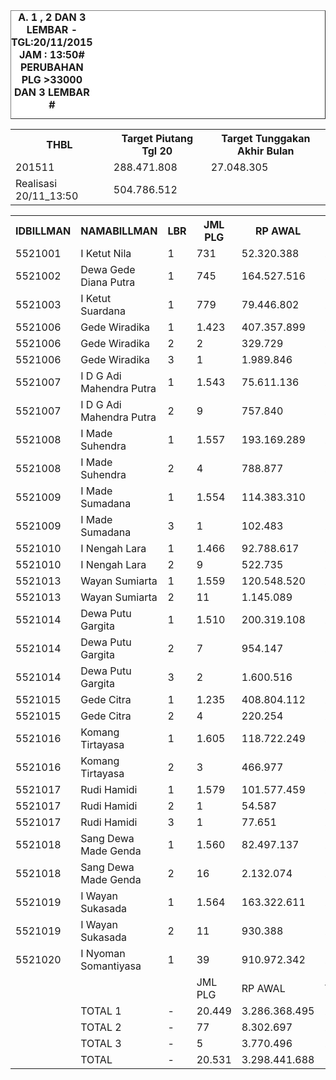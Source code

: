 <HTML>
<HEAD>
<META HTTP-EQUIV="Content-Type" CONTENT="text/html;charset=windows-1252">
<TITLE>MONITOR LEMBAR BILLMAN NOPEMBER 2015 - RAYON KLUNGKUNG</TITLE> 


</HEAD>
<BODY>
<TABLE BORDER=1 BGCOLOR=#ffffff CELLSPACING=0><FONT FACE="Segoe UI" COLOR=#000000><CAPTION><B>A. 1 , 2 DAN 3 LEMBAR  - TGL:20/11/2015 JAM : 13:50# PERUBAHAN PLG >33000 DAN 3 LEMBAR #</B></CAPTION></FONT>

<table><tbody><tr><th>THBL</th><th>Target Piutang Tgl 20</th><th>Target Tunggakan Akhir Bulan</th></tr><tr><td>201511</td><td>288.471.808</td><td>27.048.305</td></tr><tr><td>Realisasi 20/11_13:50</td><td>504.786.512</td><td> </td></tr></tbody></table>

<table><tbody><tr><th>IDBILLMAN</th><th>NAMABILLMAN</th><th>LBR</th><th> JML PLG </th><th> RP AWAL </th><th>TGL AKHIR</th><th>LBR</th><th> AKHIR PLG </th><th> AKHIR RP </th><th> - </th><th>LNS PLG</th><th>LNS RP</th><th>% LBR</th><th>% RP</th><th> - </th><th>TGL</th><th>LBR</th><th> PLG </th><th> RP </th><th> - </th><th>LNS PLG</th><th>LNS RP</th><th>% LBR</th><th>% RP</th><th> - </th><th> TGL</th><th>L</th><th> PLG </th><th> RP </th><th>SEGEL</th><th>DTNG</th><th>% LBR</th><th>% RP</th></tr><tr><td>5521001</td><td>I Ketut Nila</td><td>1</td><td> 731 </td><td> 52.320.388 </td><td>20/11_13:50</td><td>1</td><td>150</td><td> 5.815.479 </td><td> - </td><td> 31 </td><td> 2.888.040 </td><td>-79,48%</td><td>-88,88%</td><td> - </td><td>20/11_06:45</td><td>1</td><td> 181 </td><td> 8.703.519 </td><td> - </td><td> 30 </td><td> 5.296.029 </td><td>-75,24%</td><td>-83,36%</td><td> - </td><td>19/11_19:20</td><td>1</td><td> 211 </td><td> 13.999.548 </td><td> </td><td> </td><td>-71,14%</td><td>-73,24%</td></tr><tr><td>5521002</td><td>Dewa Gede Diana Putra</td><td>1</td><td> 745 </td><td> 164.527.516 </td><td>20/11_13:50</td><td>1</td><td>274</td><td> 71.350.960 </td><td> - </td><td> 48 </td><td> 20.930.090 </td><td>-63,22%</td><td>-56,63%</td><td> - </td><td>20/11_06:45</td><td>1</td><td> 322 </td><td> 92.281.050 </td><td> - </td><td> 2 </td><td> 4.696.076 </td><td>-56,78%</td><td>-43,91%</td><td> - </td><td>19/11_19:20</td><td>1</td><td> 324 </td><td> 96.977.126 </td><td> </td><td> </td><td>-56,51%</td><td>-41,06%</td></tr><tr><td>5521003</td><td>I Ketut Suardana</td><td>1</td><td> 779 </td><td> 79.446.802 </td><td>20/11_13:50</td><td>1</td><td>98</td><td> 9.833.240 </td><td> - </td><td> 29 </td><td> 3.906.968 </td><td>-87,42%</td><td>-87,62%</td><td> - </td><td>20/11_06:45</td><td>1</td><td> 127 </td><td> 13.740.208 </td><td> - </td><td> - </td><td> - </td><td>-83,70%</td><td>-82,71%</td><td> - </td><td>19/11_19:20</td><td>1</td><td> 127 </td><td> 13.740.208 </td><td> </td><td> </td><td>-83,70%</td><td>-82,71%</td></tr><tr><td>5521006</td><td>Gede Wiradika</td><td>1</td><td> 1.423 </td><td> 407.357.899 </td><td>20/11_13:50</td><td>1</td><td>228</td><td> 47.060.572 </td><td> - </td><td> 146 </td><td> 78.331.826 </td><td>-83,98%</td><td>-88,45%</td><td> - </td><td>20/11_06:45</td><td>1</td><td> 374 </td><td> 125.392.398 </td><td> - </td><td> 13 </td><td> 1.149.367 </td><td>-73,72%</td><td>-69,22%</td><td> - </td><td>19/11_19:20</td><td>1</td><td> 387 </td><td> 126.541.765 </td><td> </td><td> </td><td>-72,80%</td><td>-68,94%</td></tr><tr><td>5521006</td><td>Gede Wiradika</td><td>2</td><td> 2 </td><td> 329.729 </td><td>20/11_13:50</td><td>2</td><td>2</td><td> 329.729 </td><td> - </td><td> - </td><td> - </td><td>0,00%</td><td>0,00%</td><td> - </td><td>20/11_06:45</td><td>2</td><td> 2 </td><td> 329.729 </td><td> - </td><td> - </td><td> - </td><td>0,00%</td><td>0,00%</td><td> - </td><td>19/11_19:20</td><td>2</td><td> 2 </td><td> 329.729 </td><td> </td><td> </td><td>0,00%</td><td>0,00%</td></tr><tr><td>5521006</td><td>Gede Wiradika</td><td>3</td><td> 1 </td><td> 1.989.846 </td><td>20/11_13:50</td><td>3</td><td>1</td><td> 1.989.846 </td><td> - </td><td> - </td><td> - </td><td>0,00%</td><td>0,00%</td><td> - </td><td>20/11_06:45</td><td>3</td><td> 1 </td><td> 1.989.846 </td><td> - </td><td> - </td><td> - </td><td>0,00%</td><td>0,00%</td><td> - </td><td>19/11_19:20</td><td>3</td><td> 1 </td><td> 1.989.846 </td><td> </td><td> </td><td>0,00%</td><td>0,00%</td></tr><tr><td>5521007</td><td>I D G Adi Mahendra Putra</td><td>1</td><td> 1.543 </td><td> 75.611.136 </td><td>20/11_13:50</td><td>1</td><td>387</td><td> 18.851.957 </td><td> - </td><td> 109 </td><td> 5.824.999 </td><td>-74,92%</td><td>-75,07%</td><td> - </td><td>20/11_06:45</td><td>1</td><td> 496 </td><td> 24.676.956 </td><td> - </td><td> 2 </td><td> 156.096 </td><td>-67,85%</td><td>-67,36%</td><td> - </td><td>19/11_19:20</td><td>1</td><td> 498 </td><td> 24.833.052 </td><td> </td><td> </td><td>-67,73%</td><td>-67,16%</td></tr><tr><td>5521007</td><td>I D G Adi Mahendra Putra</td><td>2</td><td> 9 </td><td> 757.840 </td><td>20/11_13:50</td><td>2</td><td>1</td><td> 46.260 </td><td> - </td><td> 2 </td><td> 123.741 </td><td>-88,89%</td><td>-93,90%</td><td> - </td><td>20/11_06:45</td><td>2</td><td> 3 </td><td> 170.001 </td><td> - </td><td> - </td><td> - </td><td>-66,67%</td><td>-77,57%</td><td> - </td><td>19/11_19:20</td><td>2</td><td> 3 </td><td> 170.001 </td><td> </td><td> </td><td>-66,67%</td><td>-77,57%</td></tr><tr><td>5521008</td><td>I Made Suhendra</td><td>1</td><td> 1.557 </td><td> 193.169.289 </td><td>20/11_13:50</td><td>1</td><td>203</td><td> 24.282.944 </td><td> - </td><td> 203 </td><td> 27.970.494 </td><td>-86,96%</td><td>-87,43%</td><td> - </td><td>20/11_06:45</td><td>1</td><td> 406 </td><td> 52.253.438 </td><td> - </td><td> 3 </td><td> 770.828 </td><td>-73,92%</td><td>-72,95%</td><td> - </td><td>19/11_19:20</td><td>1</td><td> 409 </td><td> 53.024.266 </td><td> </td><td> </td><td>-73,73%</td><td>-72,55%</td></tr><tr><td>5521008</td><td>I Made Suhendra</td><td>2</td><td> 4 </td><td> 788.877 </td><td>20/11_13:50</td><td>2</td><td>3</td><td> 660.929 </td><td> - </td><td> 1 </td><td> 127.948 </td><td>-25,00%</td><td>-16,22%</td><td> - </td><td>20/11_06:45</td><td>2</td><td> 4 </td><td> 788.877 </td><td> - </td><td> - </td><td> - </td><td>0,00%</td><td>0,00%</td><td> - </td><td>19/11_19:20</td><td>2</td><td> 4 </td><td> 788.877 </td><td> </td><td> </td><td>0,00%</td><td>0,00%</td></tr><tr><td>5521009</td><td>I Made Sumadana</td><td>1</td><td> 1.554 </td><td> 114.383.310 </td><td>20/11_13:50</td><td>1</td><td>302</td><td> 26.224.793 </td><td> - </td><td> 101 </td><td> 8.232.488 </td><td>-80,57%</td><td>-77,07%</td><td> - </td><td>20/11_06:45</td><td>1</td><td> 403 </td><td> 34.457.281 </td><td> - </td><td> 5 </td><td> 328.726 </td><td>-74,07%</td><td>-69,88%</td><td> - </td><td>19/11_19:20</td><td>1</td><td> 408 </td><td> 34.786.007 </td><td> </td><td> </td><td>-73,75%</td><td>-69,59%</td></tr><tr><td>5521009</td><td>I Made Sumadana</td><td>3</td><td> 1 </td><td> 102.483 </td><td>20/11_13:50</td><td>3</td><td>1</td><td> 102.483 </td><td> - </td><td> - </td><td> - </td><td>0,00%</td><td>0,00%</td><td> - </td><td>20/11_06:45</td><td>3</td><td> 1 </td><td> 102.483 </td><td> - </td><td> - </td><td> - </td><td>0,00%</td><td>0,00%</td><td> - </td><td>19/11_19:20</td><td>3</td><td> 1 </td><td> 102.483 </td><td> </td><td> </td><td>0,00%</td><td>0,00%</td></tr><tr><td>5521010</td><td>I Nengah Lara</td><td>1</td><td> 1.466 </td><td> 92.788.617 </td><td>20/11_13:50</td><td>1</td><td>216</td><td> 15.537.435 </td><td> - </td><td> 113 </td><td> 8.782.245 </td><td>-85,27%</td><td>-83,26%</td><td> - </td><td>20/11_06:45</td><td>1</td><td> 329 </td><td> 24.319.680 </td><td> - </td><td> 2 </td><td> 42.933 </td><td>-77,56%</td><td>-73,79%</td><td> - </td><td>19/11_19:20</td><td>1</td><td> 331 </td><td> 24.362.613 </td><td> </td><td> </td><td>-77,42%</td><td>-73,74%</td></tr><tr><td>5521010</td><td>I Nengah Lara</td><td>2</td><td> 9 </td><td> 522.735 </td><td>20/11_13:50</td><td>2</td><td>6</td><td> 326.474 </td><td> - </td><td> 1 </td><td> 25.255 </td><td>-33,33%</td><td>-37,55%</td><td> - </td><td>20/11_06:45</td><td>2</td><td> 7 </td><td> 351.729 </td><td> - </td><td> - </td><td> - </td><td>-22,22%</td><td>-32,71%</td><td> - </td><td>19/11_19:20</td><td>2</td><td> 7 </td><td> 351.729 </td><td> </td><td> </td><td>-22,22%</td><td>-32,71%</td></tr><tr><td>5521013</td><td>Wayan Sumiarta</td><td>1</td><td> 1.559 </td><td> 120.548.520 </td><td>20/11_13:50</td><td>1</td><td>448</td><td> 36.441.994 </td><td> - </td><td> 115 </td><td> 8.656.398 </td><td>-71,26%</td><td>-69,77%</td><td> - </td><td>20/11_06:45</td><td>1</td><td> 563 </td><td> 45.098.392 </td><td> - </td><td> 5 </td><td> 276.635 </td><td>-63,89%</td><td>-62,59%</td><td> - </td><td>19/11_19:20</td><td>1</td><td> 568 </td><td> 45.375.027 </td><td> </td><td> </td><td>-63,57%</td><td>-62,36%</td></tr><tr><td>5521013</td><td>Wayan Sumiarta</td><td>2</td><td> 11 </td><td> 1.145.089 </td><td>20/11_13:50</td><td>2</td><td>9</td><td> 929.819 </td><td> - </td><td> 1 </td><td> 85.602 </td><td>-18,18%</td><td>-18,80%</td><td> - </td><td>20/11_06:45</td><td>2</td><td> 10 </td><td> 1.015.421 </td><td> - </td><td> - </td><td> - </td><td>-9,09%</td><td>-11,32%</td><td> - </td><td>19/11_19:20</td><td>2</td><td> 10 </td><td> 1.015.421 </td><td> </td><td> </td><td>-9,09%</td><td>-11,32%</td></tr><tr><td>5521014</td><td>Dewa Putu Gargita</td><td>1</td><td> 1.510 </td><td> 200.319.108 </td><td>20/11_13:50</td><td>1</td><td>332</td><td> 38.999.419 </td><td> - </td><td> 107 </td><td> 19.432.343 </td><td>-78,01%</td><td>-80,53%</td><td> - </td><td>20/11_06:45</td><td>1</td><td> 439 </td><td> 58.431.762 </td><td> - </td><td> 1 </td><td> 71.566 </td><td>-70,93%</td><td>-70,83%</td><td> - </td><td>19/11_19:20</td><td>1</td><td> 440 </td><td> 58.503.328 </td><td> </td><td> </td><td>-70,86%</td><td>-70,79%</td></tr><tr><td>5521014</td><td>Dewa Putu Gargita</td><td>2</td><td> 7 </td><td> 954.147 </td><td>20/11_13:50</td><td>2</td><td>6</td><td> 754.453 </td><td> - </td><td> 1 </td><td> 199.694 </td><td>-14,29%</td><td>-20,93%</td><td> - </td><td>20/11_06:45</td><td>2</td><td> 7 </td><td> 954.147 </td><td> - </td><td> - </td><td> - </td><td>0,00%</td><td>0,00%</td><td> - </td><td>19/11_19:20</td><td>2</td><td> 7 </td><td> 954.147 </td><td> </td><td> </td><td>0,00%</td><td>0,00%</td></tr><tr><td>5521014</td><td>Dewa Putu Gargita</td><td>3</td><td> 2 </td><td> 1.600.516 </td><td>20/11_13:50</td><td>3</td><td>1</td><td> 107.598 </td><td> - </td><td> 1 </td><td> 1.492.918 </td><td>-50,00%</td><td>-93,28%</td><td> - </td><td>20/11_06:45</td><td>3</td><td> 2 </td><td> 1.600.516 </td><td> - </td><td> - </td><td> - </td><td>0,00%</td><td>0,00%</td><td> - </td><td>19/11_19:20</td><td>3</td><td> 2 </td><td> 1.600.516 </td><td> </td><td> </td><td>0,00%</td><td>0,00%</td></tr><tr><td>5521015</td><td>Gede Citra</td><td>1</td><td> 1.235 </td><td> 408.804.112 </td><td>20/11_13:50</td><td>1</td><td>197</td><td> 31.085.663 </td><td> - </td><td> 110 </td><td> 75.980.131 </td><td>-84,05%</td><td>-92,40%</td><td> - </td><td>20/11_06:45</td><td>1</td><td> 307 </td><td> 107.065.794 </td><td> - </td><td> 1 </td><td> 878.776 </td><td>-75,14%</td><td>-73,81%</td><td> - </td><td>19/11_19:20</td><td>1</td><td> 308 </td><td> 107.944.570 </td><td> </td><td> </td><td>-75,06%</td><td>-73,60%</td></tr><tr><td>5521015</td><td>Gede Citra</td><td>2</td><td> 4 </td><td> 220.254 </td><td>20/11_13:50</td><td>2</td><td>3</td><td> 102.158 </td><td> - </td><td> - </td><td> - </td><td>-25,00%</td><td>-53,62%</td><td> - </td><td>20/11_06:45</td><td>2</td><td> 3 </td><td> 102.158 </td><td> - </td><td> - </td><td> - </td><td>-25,00%</td><td>-53,62%</td><td> - </td><td>19/11_19:20</td><td>2</td><td> 3 </td><td> 102.158 </td><td> </td><td>2</td><td>-25,00%</td><td>-53,62%</td></tr><tr><td>5521016</td><td>Komang Tirtayasa</td><td>1</td><td> 1.605 </td><td> 118.722.249 </td><td>20/11_13:50</td><td>1</td><td>383</td><td> 29.407.841 </td><td> - </td><td> 206 </td><td> 15.331.583 </td><td>-76,14%</td><td>-75,23%</td><td> - </td><td>20/11_06:45</td><td>1</td><td> 589 </td><td> 44.739.424 </td><td> - </td><td> 3 </td><td> 270.034 </td><td>-63,30%</td><td>-62,32%</td><td> - </td><td>19/11_19:20</td><td>1</td><td> 592 </td><td> 45.009.458 </td><td> </td><td> </td><td>-63,12%</td><td>-62,09%</td></tr><tr><td>5521016</td><td>Komang Tirtayasa</td><td>2</td><td> 3 </td><td> 466.977 </td><td>20/11_13:50</td><td>2</td><td>1</td><td> 61.308 </td><td> - </td><td> 1 </td><td> 131.301 </td><td>-66,67%</td><td>-86,87%</td><td> - </td><td>20/11_06:45</td><td>2</td><td> 2 </td><td> 192.609 </td><td> - </td><td> - </td><td> - </td><td>-33,33%</td><td>-58,75%</td><td> - </td><td>19/11_19:20</td><td>2</td><td> 2 </td><td> 192.609 </td><td> </td><td> </td><td>-33,33%</td><td>-58,75%</td></tr><tr><td>5521017</td><td>Rudi Hamidi</td><td>1</td><td> 1.579 </td><td> 101.577.459 </td><td>20/11_13:50</td><td>1</td><td>150</td><td> 10.667.026 </td><td> - </td><td> 142 </td><td> 13.789.637 </td><td>-90,50%</td><td>-89,50%</td><td> - </td><td>20/11_06:45</td><td>1</td><td> 292 </td><td> 24.456.663 </td><td> - </td><td> 2 </td><td> 52.338 </td><td>-81,51%</td><td>-75,92%</td><td> - </td><td>19/11_19:20</td><td>1</td><td> 294 </td><td> 24.509.001 </td><td> </td><td> </td><td>-81,38%</td><td>-75,87%</td></tr><tr><td>5521017</td><td>Rudi Hamidi</td><td>2</td><td> 1 </td><td> 54.587 </td><td>20/11_13:50</td><td>2</td><td>1</td><td> 54.587 </td><td> - </td><td> - </td><td> - </td><td>0,00%</td><td>0,00%</td><td> - </td><td>20/11_06:45</td><td>2</td><td> 1 </td><td> 54.587 </td><td> - </td><td> - </td><td> - </td><td>0,00%</td><td>0,00%</td><td> - </td><td>19/11_19:20</td><td>2</td><td> 1 </td><td> 54.587 </td><td> </td><td> </td><td>0,00%</td><td>0,00%</td></tr><tr><td>5521017</td><td>Rudi Hamidi</td><td>3</td><td> 1 </td><td> 77.651 </td><td>20/11_13:50</td><td>3</td><td>1</td><td> 77.651 </td><td> - </td><td> - </td><td> - </td><td>0,00%</td><td>0,00%</td><td> - </td><td>20/11_06:45</td><td>3</td><td> 1 </td><td> 77.651 </td><td> - </td><td> - </td><td> - </td><td>0,00%</td><td>0,00%</td><td> - </td><td>19/11_19:20</td><td>3</td><td> 1 </td><td> 77.651 </td><td> </td><td> </td><td>0,00%</td><td>0,00%</td></tr><tr><td>5521018</td><td>Sang Dewa Made Genda</td><td>1</td><td> 1.560 </td><td> 82.497.137 </td><td>20/11_13:50</td><td>1</td><td>486</td><td> 28.098.615 </td><td> - </td><td> 85 </td><td> 5.480.555 </td><td>-68,85%</td><td>-65,94%</td><td> - </td><td>20/11_06:45</td><td>1</td><td> 571 </td><td> 33.579.170 </td><td> - </td><td> 2 </td><td> 60.110 </td><td>-63,40%</td><td>-59,30%</td><td> - </td><td>19/11_19:20</td><td>1</td><td> 573 </td><td> 33.639.280 </td><td> </td><td> </td><td>-63,27%</td><td>-59,22%</td></tr><tr><td>5521018</td><td>Sang Dewa Made Genda</td><td>2</td><td> 16 </td><td> 2.132.074 </td><td>20/11_13:50</td><td>2</td><td>13</td><td> 1.917.822 </td><td> - </td><td> 3 </td><td> 214.252 </td><td>-18,75%</td><td>-10,05%</td><td> - </td><td>20/11_06:45</td><td>2</td><td> 16 </td><td> 2.132.074 </td><td> - </td><td> - </td><td> - </td><td>0,00%</td><td>0,00%</td><td> - </td><td>19/11_19:20</td><td>2</td><td> 16 </td><td> 2.132.074 </td><td> </td><td> </td><td>0,00%</td><td>0,00%</td></tr><tr><td>5521019</td><td>I Wayan Sukasada</td><td>1</td><td> 1.564 </td><td> 163.322.611 </td><td>20/11_13:50</td><td>1</td><td>297</td><td> 33.453.384 </td><td> - </td><td> 207 </td><td> 17.432.698 </td><td>-81,01%</td><td>-79,52%</td><td> - </td><td>20/11_06:45</td><td>1</td><td> 504 </td><td> 50.886.082 </td><td> - </td><td> 4 </td><td> 328.566 </td><td>-67,77%</td><td>-68,84%</td><td> - </td><td>19/11_19:20</td><td>1</td><td> 508 </td><td> 51.214.648 </td><td> </td><td> </td><td>-67,52%</td><td>-68,64%</td></tr><tr><td>5521019</td><td>I Wayan Sukasada</td><td>2</td><td> 11 </td><td> 930.388 </td><td>20/11_13:50</td><td>2</td><td>6</td><td> 533.566 </td><td> - </td><td> 2 </td><td> 87.360 </td><td>-45,45%</td><td>-42,65%</td><td> - </td><td>20/11_06:45</td><td>2</td><td> 8 </td><td> 620.926 </td><td> - </td><td> - </td><td> - </td><td>-27,27%</td><td>-33,26%</td><td> - </td><td>19/11_19:20</td><td>2</td><td> 8 </td><td> 620.926 </td><td> </td><td> </td><td>-27,27%</td><td>-33,26%</td></tr><tr><td>5521020</td><td>I Nyoman Somantiyasa</td><td>1</td><td> 39 </td><td> 910.972.342 </td><td>20/11_13:50</td><td>1</td><td>5</td><td> 69.680.507 </td><td> - </td><td> 2 </td><td> 26.065.278 </td><td>-87,18%</td><td>-92,35%</td><td> - </td><td>20/11_06:45</td><td>1</td><td> 7 </td><td> 95.745.785 </td><td> - </td><td> 1 </td><td> 22.824.997 </td><td>-82,05%</td><td>-89,49%</td><td> - </td><td>19/11_19:20</td><td>1</td><td> 8 </td><td> 118.570.782 </td><td> </td><td> </td><td>-79,49%</td><td>-86,98%</td></tr><tr><td> </td><td> </td><td> </td><td> JML PLG </td><td> RP AWAL </td><td>TGL AKHIR</td><td>-</td><td> SISA PLG </td><td> SISA RP </td><td> </td><td>LNS PLG</td><td>LNS RP</td><td>% LBR</td><td>% RP</td><td> </td><td>TGL</td><td>L</td><td> PLG </td><td> RP </td><td> </td><td>LNS PLG</td><td>LNS RP</td><td>% LBR</td><td>% RP</td><td> </td><td> TGL</td><td>L</td><td> PLG </td><td> RP </td><td>SEGEL</td><td>DTNG</td><td>% LBR</td><td>% RP</td></tr><tr><td> </td><td> TOTAL 1 </td><td> - </td><td> 20.449 </td><td> 3.286.368.495 </td><td>20/11_13:50</td><td>1</td><td> 4.156 </td><td> 496.791.829 </td><td> </td><td> 1.754 </td><td> 339.035.773 </td><td>-79,68%</td><td>-84,88%</td><td> </td><td>20/11_06:45</td><td>1</td><td> 5.910 </td><td> 835.827.602 </td><td> </td><td> 76 </td><td> 37.203.077 </td><td>-71,10%</td><td>-74,57%</td><td> </td><td>19/11_19:20</td><td>1</td><td> 5.986 </td><td> 873.030.679 </td><td> - </td><td> - </td><td>-70,73%</td><td>-73,43%</td></tr><tr><td> </td><td> TOTAL 2 </td><td> - </td><td> 77 </td><td> 8.302.697 </td><td>20/11_13:50</td><td>2</td><td> 51 </td><td> 5.717.105 </td><td> </td><td> 12 </td><td> 995.153 </td><td>-33,77%</td><td>-31,14%</td><td> </td><td>20/11_06:45</td><td>2</td><td> 63 </td><td> 6.712.258 </td><td> </td><td> - </td><td> - </td><td>-18,18%</td><td>-19,16%</td><td> </td><td>19/11_19:20</td><td>2</td><td> 63 </td><td> 6.712.258 </td><td> - </td><td> 2 </td><td>-18,18%</td><td>-19,16%</td></tr><tr><td> </td><td> TOTAL 3 </td><td> - </td><td> 5 </td><td> 3.770.496 </td><td>20/11_13:50</td><td>3</td><td> 4 </td><td> 2.277.578 </td><td> </td><td> 1 </td><td> 1.492.918 </td><td>-20,00%</td><td>-39,59%</td><td> </td><td>20/11_06:45</td><td>3</td><td> 5 </td><td> 3.770.496 </td><td> </td><td> - </td><td> - </td><td>0,00%</td><td>0,00%</td><td> </td><td>19/11_19:20</td><td>3</td><td> 5 </td><td> 3.770.496 </td><td> - </td><td> - </td><td>0,00%</td><td>0,00%</td></tr><tr><td> </td><td> TOTAL </td><td> - </td><td> 20.531 </td><td> 3.298.441.688 </td><td>20/11_13:50</td><td> - </td><td> 4.211 </td><td> 504.786.512 </td><td> - </td><td> 1.767 </td><td> 341.523.844 </td><td>-79,49%</td><td>-84,70%</td><td> </td><td>20/11_06:45</td><td> - </td><td> 5.978 </td><td> 846.310.356 </td><td> - </td><td> 76 </td><td> 37.203.077 </td><td>-70,88%</td><td>-74,34%</td><td> </td><td>19/11_19:20</td><td> </td><td> 6.054 </td><td> 883.513.433 </td><td> - </td><td> 2 </td><td>-70,51%</td><td>-73,21%</td></tr></tbody></table>

<TFOOT></TFOOT>
</TABLE>
</BODY>
</HTML> 
